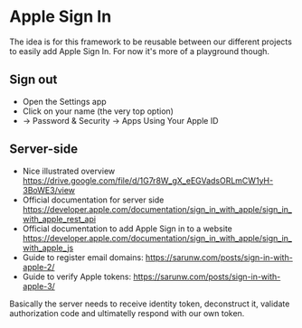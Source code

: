 # Apple Sign In
The idea is for this framework to be reusable between our different projects to easily add Apple Sign In.
For now it's more of a playground though.

## Sign out
- Open the Settings app
- Click on your name (the very top option)
- -> Password & Security -> Apps Using Your Apple ID

## Server-side
- Nice illustrated overview https://drive.google.com/file/d/1G7r8W_gX_eEGVadsORLmCW1yH-3BoWE3/view
- Official documentation for server side https://developer.apple.com/documentation/sign_in_with_apple/sign_in_with_apple_rest_api
- Official documentation to add Apple Sign in to a website https://developer.apple.com/documentation/sign_in_with_apple/sign_in_with_apple_js
- Guide to register email domains: https://sarunw.com/posts/sign-in-with-apple-2/
- Guide to verify Apple tokens: https://sarunw.com/posts/sign-in-with-apple-3/

Basically the server needs to receive identity token, deconstruct it, validate authorization code and ultimatelly respond with our own token.
